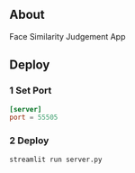 ## About

Face Similarity Judgement App

## Deploy

### 1 Set Port

```toml:.streamlit/config.toml
[server]
port = 55505
```

### 2 Deploy

```sh
streamlit run server.py
```
